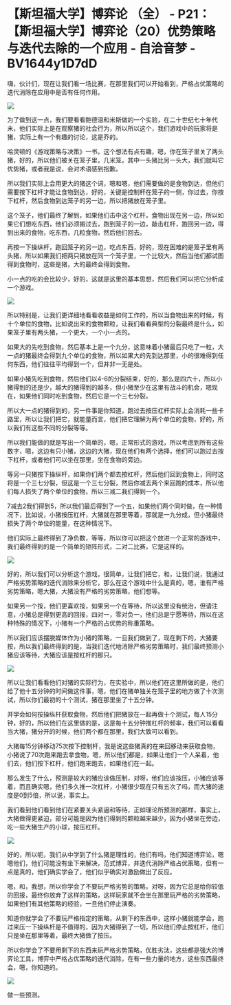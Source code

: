 # 【斯坦福大学】博弈论 （全） - P21：【斯坦福大学】博弈论（20）优势策略与迭代去除的一个应用 - 自洽音梦 - BV1644y1D7dD

嗨，伙计们，现在让我们看一场比赛，在那里我们可以开始看到，严格占优策略的迭代消除在应用中是否有任何作用。



![](img/32f3206c380e7f93da7d48c3bc3d73b6_1.png)

为了做到这一点，我们要看看鲍德温和米斯做的一个实验，在二十世纪七十年代末，他们实际上是在观察猪的社会行为，所以所以这个，我们游戏中的玩家将是猪，实际上有一个有趣的讨论，这是乔的。

哈灵顿的《游戏策略与决策》一书，这个想法有点有趣，嗯，你在笼子里关了两头猪，好的，所以他们被关在笼子里，几米笼，其中一头猪比另一头大，我们就叫它优势猪，或者我是说，会对术语感到抱歉。

所以我们实际上会用更大的猪这个词，嗯和嗯，他们需要做的是食物到达，但他们需要按下杠杆才能让食物到达，好的，关键是控制杆在笼子的一侧，你过去，你按下杠杆，然后食物到达笼子的另一边，所以把猪放在笼子里。

这个笼子，他们最终了解到，如果他们击中这个杠杆，食物出现在另一边，所以如果它们想吃东西，他们必须搬过去，跑到笼子的一边，敲击杠杆，跑回另一边，得到出来的食物，吃东西，几粒食物，然后他们回去。

再按一下操纵杆，跑回笼子的另一边，吃点东西，好的，现在困难的是笼子里有两头猪，所以如果我们把两只猪放在同一个笼子里，一个比较大，然后当他们都试图得到食物时，这些是猪，大的最终会得到食物。

小一点的吃的会比较少，好的，这就是这里的基本思想，然后我们可以把它分析成一个游戏。

![](img/32f3206c380e7f93da7d48c3bc3d73b6_3.png)

所以特别是，让我们更详细地看看收益是如何工作的，所以当食物出来的时候，有十个单位的食物，比如说出来的食物颗粒，让我们看看典型的分裂最终是什么，如果笼子里有两头猪，一个更大，一个小一点的。

如果大的先吃到食物，然后基本上是一个九分，这意味着小猪最后只吃了一粒，大一点的猪最终会得到九个单位的食物，所以如果大的先到达那里，小的很难得到任何东西，他们往往平均得到一个，但并非一无是处。

如果小猪先吃到食物，然后他们以4-6的分裂结束，好的，那么是四六十，所以小猪得到的还是少，越大的猪得到的越多，但小猪至少在这里有战斗的机会，嗯现在，如果他们同时吃到食物，然后它是一个三七分裂。

所以大一点的猪得到的，另一件事是你知道，跑过去按压杠杆实际上会消耗一些卡路里，所以让我们把它，就能量而言，他们把它理解为两个单位的食物，好的，所以我们有这些不同的分裂等等。

所以我们能做的就是写出一个简单的，嗯，正常形式的游戏，所以考虑到所有这些数字，嗯，这边有只小猪，这边的大猪，现在他们有两个选择，他们可以跑过去按下杠杆，或者他们可以坐在那里，坐在食物的旁边。

等另一只猪按下操纵杆，如果你们两个都去按杠杆，然后他们回到食物上，同时这将是一个三七分裂，但这是一个三七分裂，然后你减去两个来回跑的成本，所以他们每人损失了两个单位的食物，所以三减二我们得到一个。

7减去2我们得到5，所以我们最后得到了一个五，如果他们两个同时做，在一种情况下，比如说，小猪按压杠杆，大猪就在那里等着，那就是一九分成，但小猪最终损失了两个单位的能量，在这种情况下。

他们实际上最终得到了净负数，等等，所以你可以把这个放进一个正常的游戏中，我们最终得到的是一个简单的矩阵形式，二对二比赛，它是这样的。



![](img/32f3206c380e7f93da7d48c3bc3d73b6_5.png)

好的，所以我们可以分析这个游戏，很简单，让我们把它，和，让我们说，我通过严格劣势策略的迭代消除来分析它，那么在这个游戏中什么是真的，嗯，谁有严格劣势策略，嗯大猪，大猪没有严格的劣势策略，他们想等。

如果另一个按，他们更喜欢按，如果另一个在等待，所以这里没有统治，但请注意，小猪总是得到更高的回报，四对一，零对负一，他们总是宁愿等待，所以在这种特殊的情况下，小猪有一个严格的占优势的称重策略。

所以我们应该摆脱媒体作为小猪的策略，一旦我们做到了，现在剩下的，大猪要按，所以我们最终得到的是，当我们迭代地消除严格劣势策略时，我们最终预测小猪应该等待，大猪应该是按杠杆的那只。



![](img/32f3206c380e7f93da7d48c3bc3d73b6_7.png)

所以让我们看看他们对猪的实际行为，在实验中，所以他们在这里所做的是，他们给了他十五分钟的时间做这件事，嗯，他们在猪单独关在笼子里的地方做了十次测试，所以你们最初的十个测试，猪在那里坐了十五分钟。

并学会如何按操纵杆获取食物，然后他们把猪放在一起再做十个测试，每人15分钟，好的，所以他们在这里做的是，这是每十五分钟推杠杆的频率，我们可以看看当大猪，猪分开的时候，他们两个都在那里，我们大致可以看到。

大猪每15分钟移动75次按下控制杆，我是说这些猪真的在来回移动来获取食物，小猪说了70次跑来跑去拿食物，嗯，所以他们都是，如果让他们一个人呆着，他们去，他们按下杠杆，他们跑来跑去，如果他们在一起。

那么发生了什么，预测是较大的猪应该做压制，对呀，他们应该按压，小猪应该等着，而且确实嗯，他们多久推一次杠杆，小猪很少现在只有五次了吗，而大猪的速度是0到5倍，所以说，事实上。

我们看到他们看到他们在紧要关头紧逼和等待，正如理论所预测的那样，事实上，大猪做得更紧迫，部分可能是因为他们得到的颗粒越来越少，因为小猪坐在旁边，吃一些大猪生产的小球，按压杠杆。



![](img/32f3206c380e7f93da7d48c3bc3d73b6_9.png)

好的，所以呃，我们从中学到了什么猪是理性的，他们有吗，他们知道博弈论，嗯嗯他们，他们可能没有坐下来解决，范式博弈，并迭代消除严格占优策略，但有一点是真的，他们确实学会了，他们似乎确实对激励做出了反应。

嗯，和，我想，所以你学会了不要玩严格劣势的策略，对呀，因为它总是给你较低的回报，最终你放弃了这样的策略，这样玩家就不会坐在那里玩严格的劣势策略，如果他们有其他策略的经验，一旦他们停止演奏。

知道你就学会了不要玩严格指定的策略，从剩下的东西中，这样小猪就能学会，跑过来压一下操纵杆是不值得的，因为大猪得到了一切，所以他们停止按杠杆，他们只是坐在那里等着，最终大猪做了按压。

所以你学会了不要用剩下的东西来玩严格劣势策略，优胜劣汰，这些都是强大的博弈论工具，博弈中严格占优策略的迭代消除，在有一些力量的地方，这些东西最终会，嗯，你知道的。



![](img/32f3206c380e7f93da7d48c3bc3d73b6_11.png)

做一些预测。